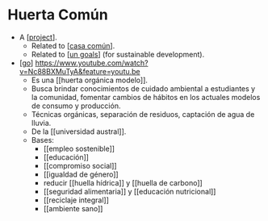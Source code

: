 # Huerta Común

- A [[project]].
  - Related to [[casa común]].
  - Related to [[un goals]] (for sustainable development).
- [[go]] https://www.youtube.com/watch?v=Nc88BXMuTyA&feature=youtu.be
  - Es una [[huerta orgánica modelo]].
  - Busca brindar conocimientos de cuidado ambiental a estudiantes y la comunidad, fomentar cambios de hábitos en los actuales modelos de consumo y producción.
  - Técnicas orgánicas, separación de residuos, captación de agua de lluvia.
  - De la [[universidad austral]].
  - Bases:
    - [[empleo sostenible]]
    - [[educación]]
    - [[compromiso social]]
    - [[igualdad de género]]
    - reducir [[huella hídrica]] y [[huella de carbono]]
    - [[seguridad alimentaria]] y [[educación nutricional]]
    - [[reciclaje integral]]
    - [[ambiente sano]]

[//begin]: # "Autogenerated link references for markdown compatibility"
[project]: project "Project"
[casa común]: casa-común "Casa Común"
[un goals]: un-goals "Un Goals"
[go]: go "Go"
[//end]: # "Autogenerated link references"